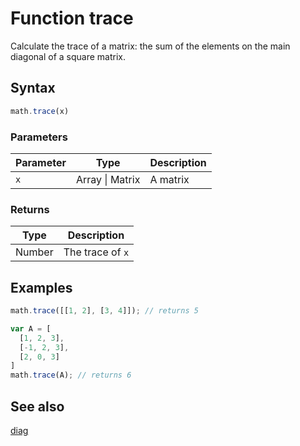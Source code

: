# Function trace

Calculate the trace of a matrix: the sum of the elements on the main
diagonal of a square matrix.


## Syntax

```js
math.trace(x)
```

### Parameters

Parameter | Type | Description
--------- | ---- | -----------
`x` | Array &#124; Matrix | A matrix

### Returns

Type | Description
---- | -----------
Number | The trace of `x`


## Examples

```js
math.trace([[1, 2], [3, 4]]); // returns 5

var A = [
  [1, 2, 3],
  [-1, 2, 3],
  [2, 0, 3]
]
math.trace(A); // returns 6
```


## See also

[diag](diag.md)


<!-- Note: This file is automatically generated from source code comments. Changes made in this file will be overridden. -->
